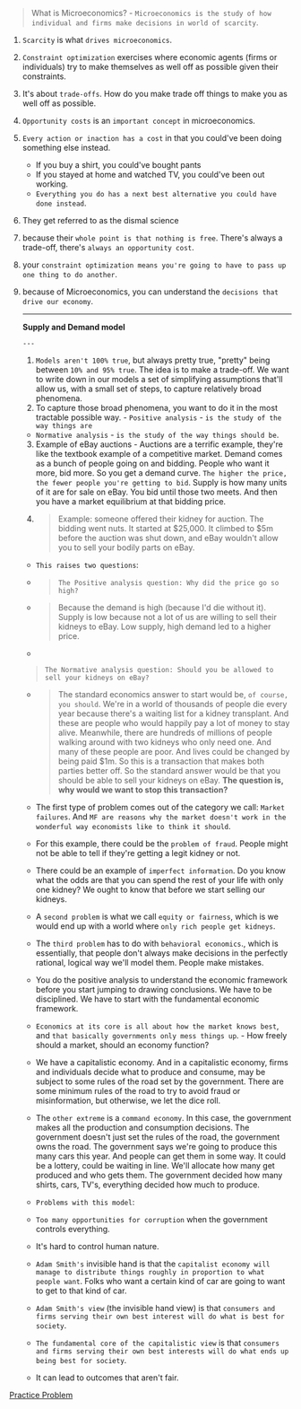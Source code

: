 > What is Microeconomics? - 
 `Microeconomics is the study of how individual and firms make decisions in world of scarcity`.
1. `Scarcity` is what `drives microeconomics`. 
2. `Constraint optimization` exercises where economic agents (firms or individuals) try to make themselves as well off as possible given their constraints.
3.  It's about `trade-offs`. How do you make trade off things to make you as well off as possible. 
4. `Opportunity costs` is an `important concept` in microeconomics. 
5. `Every action or inaction has a cost` in that you could've been doing something else instead.
   - If you buy a shirt, you could've bought pants
    - If you stayed at home and watched TV, you could've been out working. 
    - `Everything you do has a next best alternative you could have done instead`. 
6. They get referred to as the dismal science
7. because their `whole point is that nothing is free`. There's always a trade-off, there's `always an opportunity cost`.
8.  your `constraint optimization means you're going to have to pass up one thing to do another`. 
9.  because of Microeconomics, you can understand the `decisions that drive our economy`.


     --- 
      **Supply and Demand model**
      
	    ---
       1. `Models aren't 100% true`, but always pretty true, "pretty" being between `10% and 95% true`. 
       The idea is to make a trade-off. We want to write down in our models a set of simplifying assumptions that'll allow us, with a small set of steps, to capture relatively broad phenomena.
      2.   To capture those broad phenomena, you want to do it in the most tractable possible way. 
        -  `Positive analysis` - `is the study of the way things are` 
       -  `Normative analysis` - `is the study of the way things should be`.
       3.  Example of eBay auctions - Auctions are a terrific example, they're like the textbook example of a competitive market. Demand comes as a bunch of people going on and bidding. People who want it more, bid more. So you get a demand curve. `The higher the price, the fewer people you're getting to bid`. Supply is how many units of it are for sale on eBay. You bid until those two meets. And then you have a market equilibrium at that bidding price.
       4.  > Example: someone offered their kidney for auction. The bidding went nuts. It started at $25,000. It climbed to $5m before the auction was shut down, and eBay wouldn't allow you to sell your bodily parts on eBay. 
       - `This raises two questions`: 
       -  >`The Positive analysis question: Why did the price go so high?`
       -  >  Because the demand is high (because I'd die without it). Supply is low because not a lot of us are willing to sell their kidneys to eBay. Low supply, high demand led to a higher price.
       - 
	  > `The Normative analysis question: Should you be allowed to sell your kidneys on eBay?`
       - > The standard economics answer to start would be, `of course, you should`. We're in a world of thousands of people die every year because there's a waiting list for a kidney transplant. And these are people who would happily pay a lot of money to stay alive. Meanwhile, there are hundreds of millions of people walking around with two kidneys who only need one. And many of these people are poor. And lives could be changed by being paid $1m. So this is a transaction that makes both parties better off. So the standard answer would be that you should be able to sell your kidneys on eBay. 
	     **The question is, why would we want to stop this transaction?**
	   
       -  The first type of problem comes out of the category we call: `Market failures`. And `MF are reasons why the market doesn't work in the wonderful way economists like to think it should`.
		
       -  For this example, there could be the `problem of fraud`. People might not be able to tell if they're getting a legit kidney or not.
	   
       - There could be an example of `imperfect information`. Do you know what the odds are that you can spend the rest of your life with only one kidney? We ought to know that before we start selling our kidneys.
		
       - A `second problem` is what we call `equity or fairness`, which is we would end up with a world where `only rich people get kidneys`. 
		
       - The `third problem` has to do with `behavioral economics`., which is essentially, that people don't always make decisions in the perfectly rational, logical way we'll model them. People make mistakes. 
		
       - You do the positive analysis to understand the economic framework before you start jumping to drawing conclusions. We have to be disciplined. We have to start with the fundamental economic framework.
		
       - `Economics at its core is all about how the market knows best`, and `that basically governments only mess things up`. 
        - How freely should a market, should an economy function? 
		
       - We have a capitalistic economy. And in a capitalistic economy, firms and individuals decide what to produce and consume, may be subject to some rules of the road set by the government. There are some minimum rules of the road to try to avoid fraud or misinformation, but otherwise, we let the dice roll. 
		
       - The `other extreme` is a `command economy`. In this case, the government makes all the production and consumption decisions. The government doesn't just set the rules of the road, the government owns the road. The government says we're going to produce this many cars this year. And people can get them in some way. It could be a lottery, could be waiting in line. We'll allocate how many get produced and who gets them. The government decided how many shirts, cars, TV's, everything decided how much to produce. 
       - `Problems with this model`: 
       - `Too many opportunities for corruption` when the government controls everything. 
       -  It's hard to control human nature.
       -   `Adam Smith's` invisible hand is that the `capitalist economy will manage to distribute things roughly in proportion to what people want`. Folks who want a certain kind of car are going to want to get to that kind of car. 
		
       -   `Adam Smith's view` (the invisible hand view) is that `consumers and firms serving their own best interest will do what is best for society`. 
		
       -   `The fundamental core of the capitalistic view` is that `consumers and firms serving their own best interests will do what ends up being best for society`.
       -    It can lead to outcomes that aren't fair.
		
		
		
		
[Practice Problem](https://www.thoughtco.com/supply-and-demand-practice-questions-1146966)
